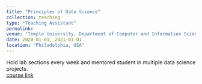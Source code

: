 ```yaml
---
title: "Principles of Data Science"
collection: teaching
type: "Teaching Assistant"
permalink: 
venue: "Temple University, Department of Computer and Information Science"
date: 2020-01-01, 2021-01-01
location: "Philadelphia, USA"
---
```


Hold lab sections every week and mentored student in multiple data science projects. \
[course link](https://cis3715-temple-2020.github.io/)
